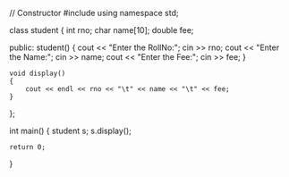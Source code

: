 // Constructor
#include <iostream>
using namespace std;
 
class student {
    int rno;
    char name[10];
    double fee;
 
public:
    student()
    {
        cout << "Enter the RollNo:";
        cin >> rno;
        cout << "Enter the Name:";
        cin >> name;
        cout << "Enter the Fee:";
        cin >> fee;
    }
 
    void display()
    {
        cout << endl << rno << "\t" << name << "\t" << fee;
    }
};
 
int main()
{
    student s; 
    s.display();
 
    return 0;
}
